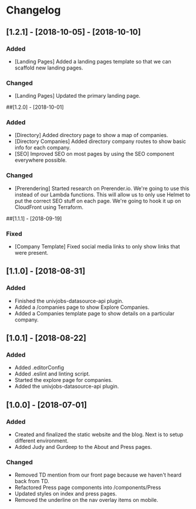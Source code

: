 # Changelog

## [1.2.1] - [2018-10-05] - [2018-10-10]
### Added
- [Landing Pages] Added a landing pages template so that we can scaffold new landing pages.

### Changed
- [Landing Pages] Updated the primary landing page.

##[1.2.0] - [2018-10-01]
### Added
- [Directory] Added directory page to show a map of companies.
- [Directory Companies] Added directory company routes to show basic info for each company.
- [SEO] Improved SEO on most pages by using the SEO component everywhere possible.

### Changed
- [Prerendering] Started research on Prerender.io. We're going to use this instead of our Lambda functions. This will allow us to only use Helmet to put the correct SEO stuff on each page. We're going to hook it up on CloudFront using Terraform.

##[1.1.1] - [2018-09-19]
### Fixed
- [Company Template] Fixed social media links to only show links that were present.

## [1.1.0] - [2018-08-31]
### Added
- Finished the univjobs-datasource-api plugin.
- Added a /companies page to show Explore Companies.
- Added a Companies template page to show details on a particular company.

## [1.0.1] - [2018-08-22]
### Added 
- Added .editorConfig
- Added .eslint and linting script.
- Started the explore page for companies.
- Added the univjobs-datasource-api plugin.

## [1.0.0] - [2018-07-01]
### Added 
- Created and finalized the static website and the blog. Next is to setup different environment.
- Added Judy and Gurdeep to the About and Press pages.

### Changed
- Removed TD mention from our front page because we haven't heard back from TD.
- Refactored Press page components into /components/Press
- Updated styles on index and press pages.
- Removed the underline on the nav overlay items on mobile.
